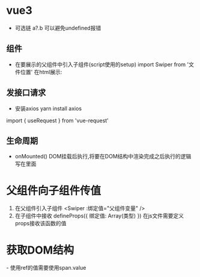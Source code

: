 # vue3
- 可选链
    a?.b    可以避免undefined报错
 ## 组件
- 在要展示的父组件中引入子组件(script使用的setup)
    import  Swiper  from '文件位置'
    在html展示:<Swiper />





## 发接口请求
- 安装axios
    yarn install axios
    


import { useRequest } from 'vue-request'



## 生命周期
- onMounted() DOM挂载后执行,将要在DOM结构中渲染完成之后执行的逻辑写在里面

# 父组件向子组件传值
1. 在父组件引入子组件
   <Swiper :绑定值="父组件变量" />
2. 在子组件中接收
  defineProps({
  绑定值: Array(类型)
  })
  在js文件需要定义props接收该函数的值


# 获取DOM结构
<template>
    <NavBar/>
    <div>
        分类页面
        <span ref="span">123</span>//在DOM里面声明ref
    </div>
</template>
<script setup>
import {ref} from 'vue';
const span = ref()  获取ref的值
console.log(span);

</script>
 - 使用ref的值需要使用span.value 




